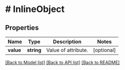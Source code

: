 # # InlineObject

## Properties

Name | Type | Description | Notes
------------ | ------------- | ------------- | -------------
**value** | **string** | Value of attribute. | [optional]

[[Back to Model list]](../../README.md#models) [[Back to API list]](../../README.md#endpoints) [[Back to README]](../../README.md)
